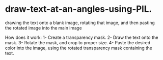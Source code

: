 # draw-text-at-an-angles-using-PIL.
drawing the text onto a blank image, rotating that image, and then pasting the rotated image into the main image

How does it work:
1- Create a transparency mask.
2- Draw the text onto the mask.
3- Rotate the mask, and crop to proper size.
4- Paste the desired color into the image, using the rotated transparency mask containing the text.
